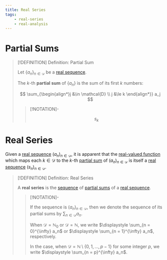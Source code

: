 ```yaml
---
title: Real Series
tags:
    - real-series
    - real-analysis
---
```


# Partial Sums

>[!DEFINITION] Definition: Partial Sum
>
>Let $\{a_n\}_{n \in \mathcal{D}}$ be a [real sequence](../Real%20Sequences/index.md).
>
>The $k$-th **partial sum** of $\{a_n\}$ is the sum of its first $k$ numbers:
>
>$$
>\sum_{\begin{align*}j &\in \mathcal{D} \\ j &\le k \end{align*}} a_j
>$$
>
>>[!NOTATION]-
>>
>>$$
>>s_k
>>$$
>>
>

# Real Series

Given a [real sequence](../Real%20Sequences/index.md) $(a_n)_{n \in \mathcal{D}}$, it is apparent that the [real-valued function](../Real-Valued%20Function.md) which maps each $k \in \mathcal{D}$ to the $k$-th [partial sum](Real%20Series.md#partial%20sums) of $(a_n)_{n \in \mathcal{D}}$ is itself a [real sequence](../Real%20Sequences/index.md) $(s_n)_{n \in \mathcal{D}}$.

>[!DEFINITION] Definition: Real Series
>
>A **real series** is the [sequence](../Real%20Sequences/index.md) of [partial sums](Real%20Series.md#partial%20sums) of a [real sequence](../Real%20Sequences/index.md).
>
>>[!NOTATION]-
>>
>>If the sequence is $(a_n)_{n \in \mathcal{D}}$, then we denote the sequence of its partial sums by $\displaystyle \sum_{n \in \mathcal{D}} a_n$. 
>>
>>When $\mathcal{D} = \mathbb{N}_0$ or $\mathcal{D} = \mathbb{N}$, we write $\displaystyle \sum_{n = 0}^{\infty} a_n$ or $\displaystyle \sum_{n = 1}^{\infty} a_n$, respectively.
>>
>>In the case, when $\mathcal{D} = \mathbb{N} \setminus \{0, 1, \dotsc, p - 1\}$ for some integer $p$, we write $\displaystyle \sum_{n = p}^{\infty} a_n$.
>>
>
